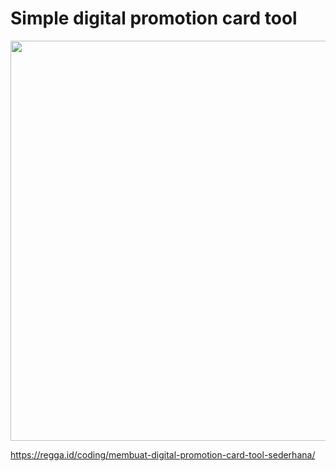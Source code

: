 # Simple digital promotion card tool

<img src="https://regga.id/static/6b44abdfc7bdabc2d21d7fd05df2a8ff/533d0/regga-rantai-digital-promotion-card-tool-sample.jpg" width="640">

https://regga.id/coding/membuat-digital-promotion-card-tool-sederhana/
